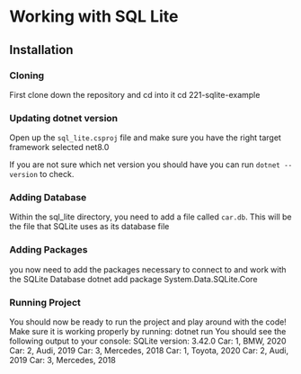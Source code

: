 # Working with SQL Lite

## Installation

### Cloning
First clone down the repository and cd into it
        cd 221-sqlite-example

### Updating dotnet version
Open up the `sql_lite.csproj` file and make sure you have the right target framework selected
        <TargetFramework>net8.0</TargetFramework>

If you are not sure which net version you should have you can run `dotnet --version` to check.

### Adding Database
Within the sql_lite directory, you need to add a file called `car.db`. This will be the file that SQLite uses as its database file

### Adding Packages
you now need to add the packages necessary to connect to and work with the SQLite Database
        dotnet add package System.Data.SQLite.Core

### Running Project
You should now be ready to run the project and play around with the code! Make sure it is working properly by running:
    dotnet run
You should see the following output to your console:
        SQLite version: 3.42.0
        Car: 1, BMW, 2020
        Car: 2, Audi, 2019
        Car: 3, Mercedes, 2018
        Car: 1, Toyota, 2020
        Car: 2, Audi, 2019
        Car: 3, Mercedes, 2018